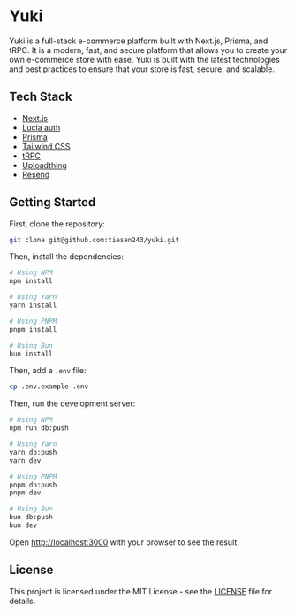 # Yuki

Yuki is a full-stack e-commerce platform built with Next.js, Prisma, and tRPC. It is a modern, fast, and secure platform that allows you to create your own e-commerce store with ease. Yuki is built with the latest technologies and best practices to ensure that your store is fast, secure, and scalable.

## Tech Stack

- [Next.js](https://nextjs.org)
- [Lucia auth](https://lucia-auth.com)
- [Prisma](https://prisma.io)
- [Tailwind CSS](https://tailwindcss.com)
- [tRPC](https://trpc.io)
- [Uploadthing](https://uploadthing.com)
- [Resend](https://resend.io)

## Getting Started

First, clone the repository:

```bash
git clone git@github.com:tiesen243/yuki.git
```

Then, install the dependencies:

```bash
# Using NPM
npm install

# Using Yarn
yarn install

# Using PNPM
pnpm install

# Using Bun
bun install
```

Then, add a `.env` file:

```bash
cp .env.example .env
```

Then, run the development server:

```bash
# Using NPM
npm run db:push

# Using Yarn
yarn db:push
yarn dev

# Using PNPM
pnpm db:push
pnpm dev

# Using Bun
bun db:push
bun dev
```

Open [http://localhost:3000](http://localhost:3000) with your browser to see the result.

## License

This project is licensed under the MIT License - see the [LICENSE](LICENSE) file for details.
